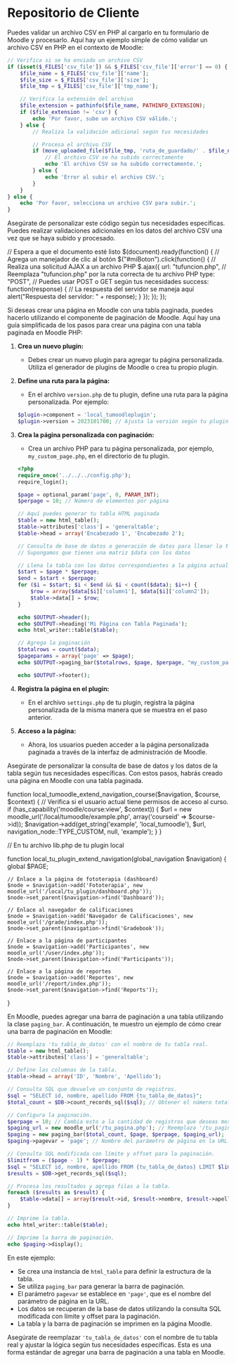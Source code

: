 # Repositorio de Cliente

Puedes validar un archivo CSV en PHP al cargarlo en tu formulario de Moodle y procesarlo. Aquí hay un ejemplo simple de cómo validar un archivo CSV en PHP en el contexto de Moodle:

```php
// Verifica si se ha enviado un archivo CSV
if (isset($_FILES['csv_file']) && $_FILES['csv_file']['error'] == 0) {
    $file_name = $_FILES['csv_file']['name'];
    $file_size = $_FILES['csv_file']['size'];
    $file_tmp = $_FILES['csv_file']['tmp_name'];

    // Verifica la extensión del archivo
    $file_extension = pathinfo($file_name, PATHINFO_EXTENSION);
    if ($file_extension != 'csv') {
        echo 'Por favor, sube un archivo CSV válido.';
    } else {
        // Realiza la validación adicional según tus necesidades

        // Procesa el archivo CSV
        if (move_uploaded_file($file_tmp, 'ruta_de_guardado/' . $file_name)) {
            // El archivo CSV se ha subido correctamente
            echo 'El archivo CSV se ha subido correctamente.';
        } else {
            echo 'Error al subir el archivo CSV.';
        }
    }
} else {
    echo 'Por favor, selecciona un archivo CSV para subir.';
}
```

Asegúrate de personalizar este código según tus necesidades específicas. Puedes realizar validaciones adicionales en los datos del archivo CSV una vez que se haya subido y procesado.



// Espera a que el documento esté listo
$(document).ready(function() {
    // Agrega un manejador de clic al botón
    $("#miBoton").click(function() {
        // Realiza una solicitud AJAX a un archivo PHP
        $.ajax({
            url: "tufuncion.php", // Reemplaza "tufuncion.php" por la ruta correcta de tu archivo PHP
            type: "POST", // Puedes usar POST o GET según tus necesidades
            success: function(response) {
                // La respuesta del servidor se maneja aquí
                alert("Respuesta del servidor: " + response);
            }
        });
    });
});



Si deseas crear una página en Moodle con una tabla paginada, puedes hacerlo utilizando el componente de paginación de Moodle. Aquí hay una guía simplificada de los pasos para crear una página con una tabla paginada en Moodle PHP:

1. **Crea un nuevo plugin:**
   - Debes crear un nuevo plugin para agregar tu página personalizada. Utiliza el generador de plugins de Moodle o crea tu propio plugin.

2. **Define una ruta para la página:**
   - En el archivo `version.php` de tu plugin, define una ruta para la página personalizada. Por ejemplo:

   ```php
   $plugin->component = 'local_tumoodleplugin';
   $plugin->version = 2023101700; // Ajusta la versión según tu plugin
   ```

3. **Crea la página personalizada con paginación:**
   - Crea un archivo PHP para tu página personalizada, por ejemplo, `my_custom_page.php`, en el directorio de tu plugin.

   ```php
   <?php
   require_once('../../../config.php');
   require_login();

   $page = optional_param('page', 0, PARAM_INT);
   $perpage = 10; // Número de elementos por página

   // Aquí puedes generar tu tabla HTML paginada
   $table = new html_table();
   $table->attributes['class'] = 'generaltable';
   $table->head = array('Encabezado 1', 'Encabezado 2');
   
   // Consulta de base de datos o generación de datos para llenar la tabla
   // Supongamos que tienes una matriz $data con los datos

   // Llena la tabla con los datos correspondientes a la página actual
   $start = $page * $perpage;
   $end = $start + $perpage;
   for ($i = $start; $i < $end && $i < count($data); $i++) {
       $row = array($data[$i]['column1'], $data[$i]['column2']);
       $table->data[] = $row;
   }

   echo $OUTPUT->header();
   echo $OUTPUT->heading('Mi Página con Tabla Paginada');
   echo html_writer::table($table);

   // Agrega la paginación
   $totalrows = count($data);
   $pageparams = array('page' => $page);
   echo $OUTPUT->paging_bar($totalrows, $page, $perpage, "my_custom_page.php", $pageparams);

   echo $OUTPUT->footer();
   ```

4. **Registra la página en el plugin:**
   - En el archivo `settings.php` de tu plugin, registra la página personalizada de la misma manera que se muestra en el paso anterior.

5. **Acceso a la página:**
   - Ahora, los usuarios pueden acceder a la página personalizada paginada a través de la interfaz de administración de Moodle.

Asegúrate de personalizar la consulta de base de datos y los datos de la tabla según tus necesidades específicas. Con estos pasos, habrás creado una página en Moodle con una tabla paginada.






function local_tumoodle_extend_navigation_course($navigation, $course, $context) {
    // Verifica si el usuario actual tiene permisos de acceso al curso.
    if (has_capability('moodle/course:view', $context)) {
        $url = new moodle_url('/local/tumoodle/example.php', array('courseid' => $course->id));
        $navigation->add(get_string('example', 'local_tumoodle'), $url, navigation_node::TYPE_CUSTOM, null, 'example');
    }
}


// En tu archivo lib.php de tu plugin local

function local_tu_plugin_extend_navigation(global_navigation $navigation) {
    global $PAGE;

    // Enlace a la página de fototerapia (dashboard)
    $node = $navigation->add('Fototerapia', new moodle_url('/local/tu_plugin/dashboard.php'));
    $node->set_parent($navigation->find('Dashboard'));

    // Enlace al navegador de calificaciones
    $node = $navigation->add('Navegador de Calificaciones', new moodle_url('/grade/index.php'));
    $node->set_parent($navigation->find('Gradebook'));

    // Enlace a la página de participantes
    $node = $navigation->add('Participantes', new moodle_url('/user/index.php'));
    $node->set_parent($navigation->find('Participants'));

    // Enlace a la página de reportes
    $node = $navigation->add('Reportes', new moodle_url('/report/index.php'));
    $node->set_parent($navigation->find('Reports'));
}



En Moodle, puedes agregar una barra de paginación a una tabla utilizando la clase `paging_bar`. A continuación, te muestro un ejemplo de cómo crear una barra de paginación en Moodle:

```php
// Reemplaza 'tu_tabla_de_datos' con el nombre de tu tabla real.
$table = new html_table();
$table->attributes['class'] = 'generaltable';

// Define las columnas de la tabla.
$table->head = array('ID', 'Nombre', 'Apellido');

// Consulta SQL que devuelve un conjunto de registros.
$sql = "SELECT id, nombre, apellido FROM {tu_tabla_de_datos}";
$total_count = $DB->count_records_sql($sql); // Obtener el número total de registros.

// Configura la paginación.
$perpage = 10; // Cambia esto a la cantidad de registros que deseas mostrar por página.
$paging_url = new moodle_url('/tu_pagina.php'); // Reemplaza '/tu_pagina.php' con la URL de tu página actual.
$paging = new paging_bar($total_count, $page, $perpage, $paging_url);
$paging->pagevar = 'page'; // Nombre del parámetro de página en la URL.

// Consulta SQL modificada con límite y offset para la paginación.
$limitfrom = ($page - 1) * $perpage;
$sql = "SELECT id, nombre, apellido FROM {tu_tabla_de_datos} LIMIT $limitfrom, $perpage";
$results = $DB->get_records_sql($sql);

// Procesa los resultados y agrega filas a la tabla.
foreach ($results as $result) {
    $table->data[] = array($result->id, $result->nombre, $result->apellido);
}

// Imprime la tabla.
echo html_writer::table($table);

// Imprime la barra de paginación.
echo $paging->display();
```

En este ejemplo:

- Se crea una instancia de `html_table` para definir la estructura de la tabla.
- Se utiliza `paging_bar` para generar la barra de paginación.
- El parámetro `pagevar` se establece en `'page'`, que es el nombre del parámetro de página en la URL.
- Los datos se recuperan de la base de datos utilizando la consulta SQL modificada con límite y offset para la paginación.
- La tabla y la barra de paginación se imprimen en la página Moodle.

Asegúrate de reemplazar `'tu_tabla_de_datos'` con el nombre de tu tabla real y ajustar la lógica según tus necesidades específicas. Esta es una forma estándar de agregar una barra de paginación a una tabla en Moodle.
